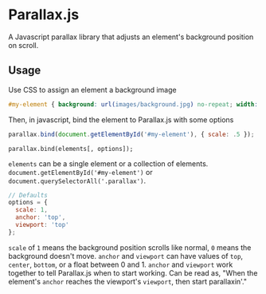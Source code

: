 # Parallax.js

A Javascript parallax library that adjusts an element's background position on scroll.

## Usage

Use CSS to assign an element a background image
```css
#my-element { background: url(images/background.jpg) no-repeat; width: 250px; }
```

Then, in javascript, bind the element to Parallax.js with some options
```javascript
parallax.bind(document.getElementById('#my-element'), { scale: .5 });
```

`parallax.bind(elements[, options]);`

`elements` can be a single element or a collection of elements. `document.getElementById('#my-element')` or `document.querySelectorAll('.parallax')`.

```javascript
// Defaults
options = {
  scale: 1,
  anchor: 'top',
  viewport: 'top'
};
```

`scale` of `1` means the background position scrolls like normal, `0` means the background doesn't move.
`anchor` and `viewport` can have values of `top`, `center`, `bottom`, or a float between 0 and 1. `anchor` and `viewport` work together to tell Parallax.js when to start working.  Can be read as, "When the element's `anchor` reaches the viewport's `viewport`, then start parallaxin'."
